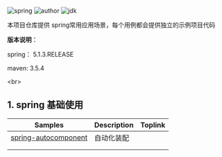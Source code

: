 ![spring](https://img.shields.io/badge/spring-5.1.3.RELEASE-brightgreen.svg)     ![author](https://img.shields.io/badge/author-quhaichuan-orange.svg)     ![jdk](https://img.shields.io/badge/jdk->=1.8-blue.svg)

本项目仓库提供 spring常用应用场景，每个用例都会提供独立的示例项目代码

**版本说明**：

spring： 5.1.3.RELEASE

maven:   3.5.4

<br\>

## 1. spring 基础使用

| Samples                                      | Description | Toplink |
| -------------------------------------------- | ----------- | ------- |
| [spring-autocomponent](spring-autocomponent) | 自动化装配  |         |
|                                              |             |         |
|                                              |             |         |


